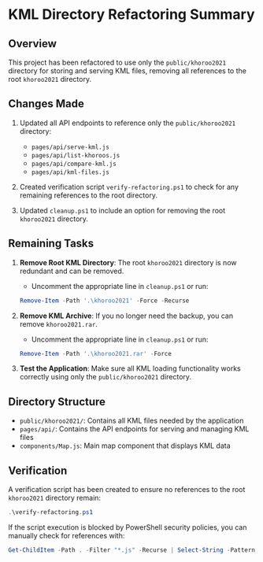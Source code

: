 # KML Directory Refactoring Summary

## Overview
This project has been refactored to use only the `public/khoroo2021` directory for storing and serving KML files, removing all references to the root `khoroo2021` directory.

## Changes Made
1. Updated all API endpoints to reference only the `public/khoroo2021` directory:
   - `pages/api/serve-kml.js`
   - `pages/api/list-khoroos.js`
   - `pages/api/compare-kml.js`
   - `pages/api/kml-files.js`

2. Created verification script `verify-refactoring.ps1` to check for any remaining references to the root directory.

3. Updated `cleanup.ps1` to include an option for removing the root `khoroo2021` directory.

## Remaining Tasks
1. **Remove Root KML Directory**: The root `khoroo2021` directory is now redundant and can be removed.
   - Uncomment the appropriate line in `cleanup.ps1` or run:
   ```powershell
   Remove-Item -Path '.\khoroo2021' -Force -Recurse
   ```

2. **Remove KML Archive**: If you no longer need the backup, you can remove `khoroo2021.rar`.
   - Uncomment the appropriate line in `cleanup.ps1` or run:
   ```powershell
   Remove-Item -Path '.\khoroo2021.rar' -Force
   ```

3. **Test the Application**: Make sure all KML loading functionality works correctly using only the `public/khoroo2021` directory.

## Directory Structure
- `public/khoroo2021/`: Contains all KML files needed by the application
- `pages/api/`: Contains the API endpoints for serving and managing KML files
- `components/Map.js`: Main map component that displays KML data

## Verification
A verification script has been created to ensure no references to the root `khoroo2021` directory remain:
```powershell
.\verify-refactoring.ps1
```

If the script execution is blocked by PowerShell security policies, you can manually check for references with:
```powershell
Get-ChildItem -Path . -Filter "*.js" -Recurse | Select-String -Pattern "khoroo2021(?!/)" | Where-Object { $_ -notmatch "public/khoroo2021" -and $_ -notmatch "public[\\\/]khoroo2021" }
```
